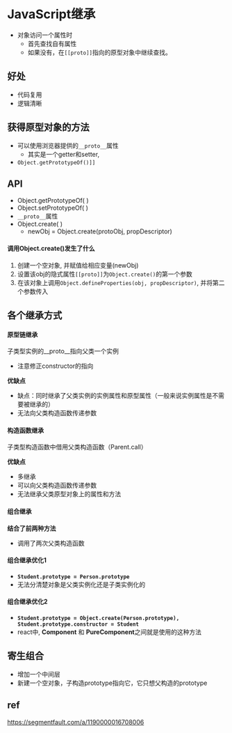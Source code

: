 # JavaScript继承

- 对象访问一个属性时
  - 首先查找自有属性
  - 如果没有，在`[[proto]]`指向的原型对象中继续查找。

## 好处

- 代码复用
- 逻辑清晰

## 获得原型对象的方法

- 可以使用浏览器提供的`__proto__`属性
  - 其实是一个getter和setter, 
- `Object.getPrototypeOf()]]`

## API

- Object.getPrototypeOf( )
- Object.setPrototypeOf( )
- `__proto__`属性
- Object.create( )
  - newObj = Object.create(protoObj, propDescriptor)

#### 调用Object.create()发生了什么

1. 创建一个空对象, 并赋值给相应变量(newObj)
2. 设置该obj的隐式属性`[[proto]]`为`Object.create()`的第一个参数
3. 在该对象上调用`Object.defineProperties(obj, propDescriptor)`, 并将第二个参数传入

## 各个继承方式

#### 原型链继承

子类型实例的__proto__指向父类一个实例

- 注意修正constructor的指向

**优缺点**

- 缺点：同时继承了父类实例的实例属性和原型属性（一般来说实例属性是不需要被继承的）
- 无法向父类构造函数传递参数

#### 构造函数继承

子类型构造函数中借用父类构造函数（Parent.call）



**优缺点**

- 多继承
- 可以向父类构造函数传递参数
- 无法继承父类原型对象上的属性和方法



#### 组合继承

**结合了前两种方法**

- 调用了两次父类构造函数



#### 组合继承优化1

- **`Student.prototype = Person.prototype`**
- 无法分清楚对象是父类实例化还是子类实例化的



#### 组合继承优化2

- **`Student.prototype = Object.create(Person.prototype), Student.prototype.constructor = Student`**
- react中, **Component** 和 **PureComponent**之间就是使用的这种方法

## 寄生组合

- 增加一个中间层
- 新建一个空对象，子构造prototype指向它，它只想父构造的prototype



## ref

https://segmentfault.com/a/1190000016708006